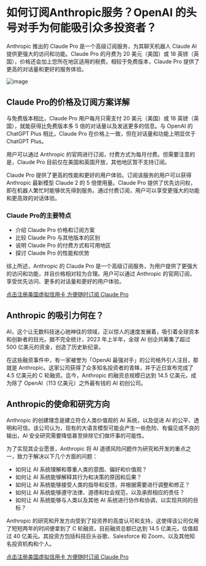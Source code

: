 # 如何订阅Anthropic服务？OpenAI 的头号对手为何能吸引众多投资者？

Anthropic 推出的 Claude Pro 是一个高级订阅服务，为其聊天机器人 Claude AI 提供更强大的访问和功能。Claude Pro 的月费为 20 美元（美国）或 18 英镑（英国），价格还会加上您所在地区适用的税费。相较于免费版本，Claude Pro 提供了更高的对话量和更好的服务体验。

![image](https://github.com/enqi996/Anthropic/assets/169963696/9c7192b6-a2fc-4410-a40d-b0680a4bf402)

## Claude Pro的价格及订阅方案详解


与免费版本相比，Claude Pro 用户每月只需支付 20 美元（美国）或 18 英镑（英国），就能获得比免费版本多 5 倍的对话量以及发送更多的信息。与 OpenAI 的 ChatGPT Plus 相比，Claude Pro 在价格上一致，但在对话量和功能上明显优于 ChatGPT Plus。

用户可以通过 Anthropic 的官网进行订阅，付费方式为每月付费。但需要注意的是，Claude Pro 目前仅在美国和英国开放，其他地区暂不支持订阅。

Claude Pro 提供了更高的性能和更好的用户体验。订阅该服务的用户可以获得 Anthropic 最新模型 Claude 2 的 5 倍使用量。Claude Pro 提供了优先访问权，即在机器人繁忙时能够优先得到服务。通过付费订阅，用户可以享受更强大的功能和更高效的对话体验。

### Claude Pro的主要特点

- 介绍 Claude Pro 价格和订阅方案
- 比较 Claude Pro 与其他版本的区别
- 说明 Claude Pro 的付费方式和可用地区
- 探讨 Claude Pro 的性能和优势

综上所述，Anthropic 的 Claude Pro 是一个高级订阅服务，为用户提供了更强大的访问和功能，并且价格相对较为合理。用户可以通过 Anthropic 的官网订阅，享受优先访问、更多的对话量和更好的用户体验。

[点击注册美国虚拟信用卡 方便随时订阅 Claude Pro](https://gpt.fomepay.com/#/pages/login/index?d=Q3DD80)

## Anthropic 的吸引力何在？

AI，这个让无数科技迷心驰神往的领域，正以惊人的速度发展着，吸引着全球资本和创新者的目光。据不完全统计，2023 年上半年，全球 AI 创企共筹集了超过 500 亿美元的资金，创造了历史新纪录。

在这些融资事件中，有一家被誉为「OpenAI 最强对手」的公司格外引人注目，那就是 Anthropic。这家公司获得了众多知名投资者的青睐，并于近日宣布完成了 4.5 亿美元的 C 轮融资。迄今，Anthropic 的融资总规模已达到 14.5 亿美元，成为除了 OpenAI（113 亿美元）之外最有钱的 AI 初创公司。

## Anthropic的使命和研究方向

Anthropic 的创建理念是建立符合人类价值观的 AI 系统，以及促进 AI 的公平、透明和可信。该公司认为，现有的大语言模型可能会产生一些危险、有偏见或不良的输出，AI 安全研究需要降低甚至排除它们做坏事的可能性。

为了实现其企业愿景，Anthropic 将 AI 道德风险问题作为研究和开发的重点之一，致力于解决以下几个方面的问题：

- 如何让 AI 系统理解和尊重人类的意图、偏好和价值观？
- 如何让 AI 系统能够解释其行为和决策的原因和后果？
- 如何让 AI 系统能够接受人类的指导和反馈，并根据需要进行调整和修正？
- 如何让 AI 系统能够遵守法律、道德和社会规范，以及承担相应的责任？
- 如何让 AI 系统能够与人类以及其他 AI 系统进行协作和协调，以实现共同的目标？

Anthropic 的研究和开发方向受到了投资界的高度认可和支持，这使得该公司仅用了短短两年的时间便拿到了 C 轮融资，目前融资总额已达到 14.5 亿美元，估值超过 40 亿美元。其投资方包括科技巨头谷歌、Salesforce 和 Zoom，以及其他知名投资机构和个人。

[点击注册美国虚拟信用卡 方便随时订阅 Claude Pro](https://gpt.fomepay.com/#/pages/login/index?d=Q3DD80)

